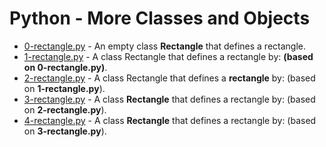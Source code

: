 # Python - More Classes and Objects

- [0-rectangle.py](https://github.com/CharlesMariga/alx-higher_level_programming/blob/main/0x08-python-more_classes/0-rectangle.py) - An empty class **Rectangle** that defines a rectangle.
- [1-rectangle.py](https://github.com/CharlesMariga/alx-higher_level_programming/blob/main/0x08-python-more_classes/1-rectangle.py) - A class Rectangle that defines a rectangle by: **(based on 0-rectangle.py)**.
- [2-rectangle.py](https://github.com/CharlesMariga/alx-higher_level_programming/blob/main/0x08-python-more_classes/2-rectangle.py) - A class Rectangle that defines a **rectangle** by: (based on **1-rectangle.py**).
- [3-rectangle.py](https://github.com/CharlesMariga/alx-higher_level_programming/blob/main/0x08-python-more_classes/3-rectangle.py) - A class **Rectangle** that defines a rectangle by: (based on **2-rectangle.py**).
- [4-rectangle.py]() - A class **Rectangle** that defines a rectangle by: (based on **3-rectangle.py**).
